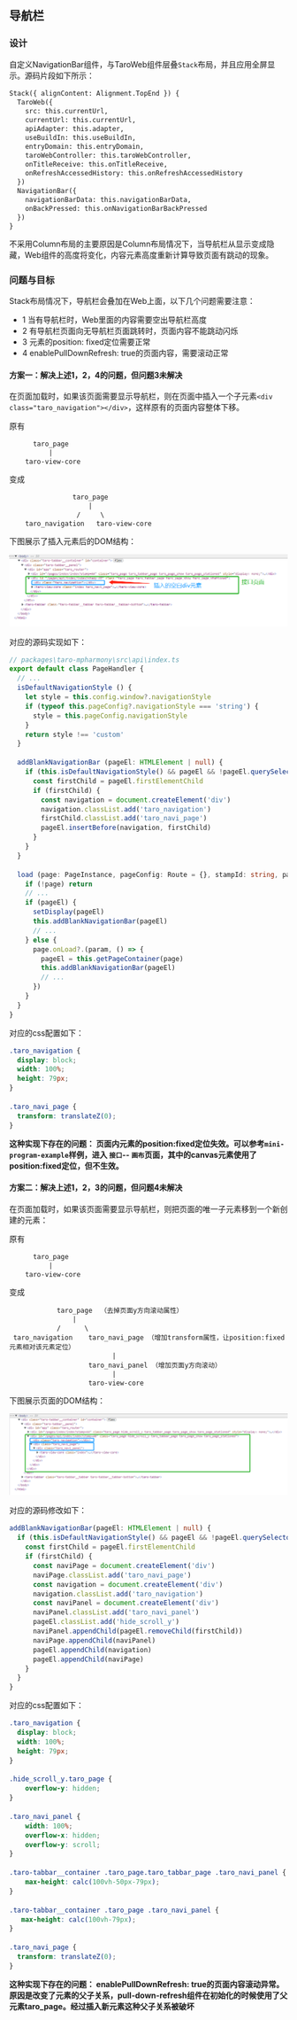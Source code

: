 ## 导航栏
### 设计
自定义NavigationBar组件，与TaroWeb组件层叠`Stack`布局，并且应用全屏显示。源码片段如下所示：
```extendtypescript
Stack({ alignContent: Alignment.TopEnd }) {
  TaroWeb({
    src: this.currentUrl,
    currentUrl: this.currentUrl,
    apiAdapter: this.adapter,
    useBuildIn: this.useBuildIn,
    entryDomain: this.entryDomain,
    taroWebController: this.taroWebController,
    onTitleReceive: this.onTitleReceive,
    onRefreshAccessedHistory: this.onRefreshAccessedHistory
  })
  NavigationBar({
    navigationBarData: this.navigationBarData,
    onBackPressed: this.onNavigationBarBackPressed
  })
}
```
不采用Column布局的主要原因是Column布局情况下，当导航栏从显示变成隐藏，Web组件的高度将变化，内容元素高度重新计算导致页面有跳动的现象。

### 问题与目标
Stack布局情况下，导航栏会叠加在Web上面，以下几个问题需要注意：
- 1 当有导航栏时，Web里面的内容需要空出导航栏高度
- 2 有导航栏页面向无导航栏页面跳转时，页面内容不能跳动闪烁
- 3 元素的position: fixed定位需要正常
- 4 enablePullDownRefresh: true的页面内容，需要滚动正常

#### 方案一：解决上述1，2，4的问题，但问题3未解决
在页面加载时，如果该页面需要显示导航栏，则在页面中插入一个子元素`<div class="taro_navigation"></div>`，这样原有的页面内容整体下移。

原有
```
      taro_page
          |
    taro-view-core
```
变成
```
                taro_page
                    |
                 /     \
    taro_navigation   taro-view-core
```

下图展示了插入元素后的DOM结构：

![插入空白div](./images/blank_navigation.png)

对应的源码实现如下：
```typescript
// packages\taro-mpharmony\src\api\index.ts
export default class PageHandler {
  // ...
  isDefaultNavigationStyle () {
    let style = this.config.window?.navigationStyle
    if (typeof this.pageConfig?.navigationStyle === 'string') {
      style = this.pageConfig.navigationStyle
    }
    return style !== 'custom'
  }

  addBlankNavigationBar (pageEl: HTMLElement | null) {
    if (this.isDefaultNavigationStyle() && pageEl && !pageEl.querySelector('.taro_navigation')) {
      const firstChild = pageEl.firstElementChild
      if (firstChild) {
        const navigation = document.createElement('div')
        navigation.classList.add('taro_navigation')
        firstChild.classList.add('taro_navi_page')
        pageEl.insertBefore(navigation, firstChild)
      }
    }
  }

  load (page: PageInstance, pageConfig: Route = {}, stampId: string, pageNo = 0) {
    if (!page) return
    // ...
    if (pageEl) {
      setDisplay(pageEl)
      this.addBlankNavigationBar(pageEl)
      // ...
    } else {
      page.onLoad?.(param, () => {
        pageEl = this.getPageContainer(page)
        this.addBlankNavigationBar(pageEl)
        // ...
      })
    }
  }
}
```
对应的css配置如下：
```css
.taro_navigation {
  display: block;
  width: 100%;
  height: 79px;
}

.taro_navi_page {
  transform: translateZ(0);
}
```
**这种实现下存在的问题： 页面内元素的position:fixed定位失效。可以参考`mini-program-example`样例，进入 `接口`-- `画布`页面，其中的canvas元素使用了position:fixed定位，但不生效。**

#### 方案二：解决上述1，2，3的问题，但问题4未解决
在页面加载时，如果该页面需要显示导航栏，则把页面的唯一子元素移到一个新创建的元素：

原有
```
      taro_page
          |
    taro-view-core
```
变成
```
            taro_page  （去掉页面y方向滚动属性）
                |
            /      \
 taro_navigation    taro_navi_page （增加transform属性，让position:fixed元素相对该元素定位）
                          |
                    taro_navi_panel （增加页面y方向滚动）
                          |
                    taro-view-core
```
下图展示页面的DOM结构：

![导航面板](./images/navigation_panel.png)

对应的源码修改如下：
    
```typescript
addBlankNavigationBar(pageEl: HTMLElement | null) {
  if (this.isDefaultNavigationStyle() && pageEl && !pageEl.querySelector('.taro_navigation')) {
    const firstChild = pageEl.firstElementChild
    if (firstChild) {
      const naviPage = document.createElement('div')
      naviPage.classList.add('taro_navi_page')
      const navigation = document.createElement('div')
      navigation.classList.add('taro_navigation')
      const naviPanel = document.createElement('div')
      naviPanel.classList.add('taro_navi_panel')
      pageEl.classList.add('hide_scroll_y')
      naviPanel.appendChild(pageEl.removeChild(firstChild))
      naviPage.appendChild(naviPanel)
      pageEl.appendChild(navigation)
      pageEl.appendChild(naviPage)
    }
  }
}
```
对应的css配置如下：
```css
.taro_navigation {
  display: block;
  width: 100%;
  height: 79px;
}

.hide_scroll_y.taro_page {
    overflow-y: hidden;
}

.taro_navi_panel {
    width: 100%;
    overflow-x: hidden;
    overflow-y: scroll;
}

.taro-tabbar__container .taro_page.taro_tabbar_page .taro_navi_panel {
    max-height: calc(100vh-50px-79px);
}

.taro-tabbar__container .taro_page .taro_navi_panel {
   max-height: calc(100vh-79px);
}

.taro_navi_page {
  transform: translateZ(0);
}
```
**这种实现下存在的问题： enablePullDownRefresh: true的页面内容滚动异常。原因是改变了元素的父子关系，pull-down-refresh组件在初始化的时候使用了父元素taro_page。经过插入新元素这种父子关系被破坏**
